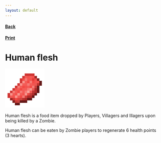 ```yaml
---
layout: default
---
```

<div class="wiki">
	<h4><a href="javascript:window.history.back()">Back</a></h4>
	<h4><a href="javascript:print()">Print</a></h4>
	<div id="printJS-Content">
		<h1>Human flesh</h1><img class="h1-wiki-icon" src="img/items/human_flesh_big.png">
		<p>Human flesh is a food item dropped by Players, Villagers and Illagers upon being killed by a Zombie.</p>
		<p>Human flesh can be eaten by Zombie players to regenerate 6 health points (3 hearts).</p>
	</div>
</div>
